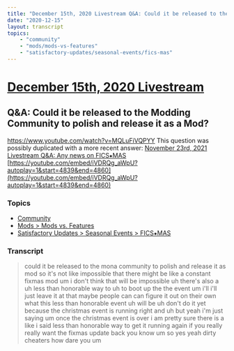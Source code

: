```yaml
---
title: "December 15th, 2020 Livestream Q&A: Could it be released to the Modding Community to polish and release it as a Mod?"
date: "2020-12-15"
layout: transcript
topics:
    - "community"
    - "mods/mods-vs-features"
    - "satisfactory-updates/seasonal-events/fics-mas"
---
```

# [December 15th, 2020 Livestream](../2020-12-15.md)
## Q&A: Could it be released to the Modding Community to polish and release it as a Mod?
https://www.youtube.com/watch?v=MQLuFiVQPYY
This question was possibly duplicated with a more recent answer: [November 23rd, 2021 Livestream Q&A: Any news on FICS⁕MAS](./yt-iVDRQg_aWpU,4839.332885246913,4859.387351.md) [https://youtube.com/embed/iVDRQg_aWpU?autoplay=1&start=4839&end=4860](https://youtube.com/embed/iVDRQg_aWpU?autoplay=1&start=4839&end=4860)


### Topics
* [Community](../topics/community.md)
* [Mods > Mods vs. Features](../topics/mods/mods-vs-features.md)
* [Satisfactory Updates > Seasonal Events > FICS⁕MAS](../topics/satisfactory-updates/seasonal-events/fics-mas.md)

### Transcript

> could it be released to the mona community to polish and release it as mod so it's not like impossible that there might be like a constant fixmas mod um i don't think that will be impossible uh there's also a uh less than honorable way to uh to boot up the the event um i'll i'll just leave it at that maybe people can can figure it out on their own what this less than honorable event uh will be uh don't do it yet because the christmas event is running right and uh but yeah i'm just saying um once the christmas event is over i am pretty sure there is a like i said less than honorable way to get it running again if you really really want the fixmas update back you know um so yes yeah dirty cheaters how dare you um

